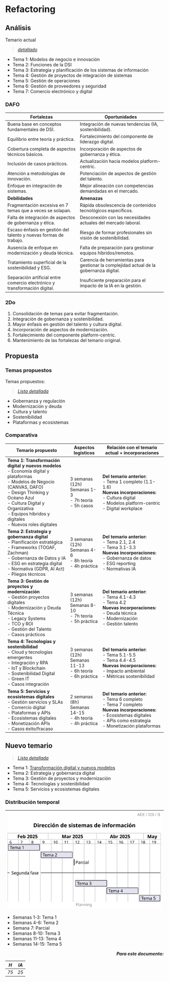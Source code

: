 # Refactoring

## Análisis

Temario actual

> [*detallado*](temarioActual.md)

- Tema 1: Modelos de negocio e innovación
- Tema 2: Funciones de la DSI
- Tema 3: Estrategia y planificación de los sistemas de información
- Tema 4: Gestión de proyectos de integración de sistemas
- Tema 5: Gestión de operaciones
- Tema 6: Gestión de proveedores y seguridad
- Tema 7: Comercio electrónico y digital

### DAFO

<div align=center>

|Fortalezas|Oportunidades|
|-|-|
|Buena base en conceptos fundamentales de DSI.|Integración de nuevas tendencias (IA, sostenibilidad).|
|Equilibrio entre teoría y práctica.|Fortalecimiento del componente de liderazgo digital.|
|Cobertura completa de aspectos técnicos básicos.|Incorporación de aspectos de gobernanza y ética.|
|Inclusión de casos prácticos.|Actualización hacia modelos platform-centric.|
|Atención a metodologías de innovación.|Potenciación de aspectos de gestión del talento.|
|Enfoque en integración de sistemas.|Mejor alineación con competencias demandadas en el mercado.|
|**Debilidades**|**Amenazas**|
|Fragmentación excesiva en 7 temas que a veces se solapan.|Rápida obsolescencia de contenidos tecnológicos específicos.|
|Falta de integración de aspectos de gobernanza y ética.|Desconexión con las necesidades actuales del mercado laboral.|
|Escaso énfasis en gestión del talento y nuevas formas de trabajo.|Riesgo de formar profesionales sin visión de sostenibilidad.|
|Ausencia de enfoque en modernización y deuda técnica.|Falta de preparación para gestionar equipos híbridos/remotos.|
|Tratamiento superficial de la sostenibilidad y ESG.|Carencia de herramientas para gestionar la complejidad actual de la gobernanza digital.|
|Separación artificial entre comercio electrónico y transformación digital.|Insuficiente preparación para el impacto de la IA en la gestión.|

</div>

### 2Do

1. Consolidación de temas para evitar fragmentación.
1. Integración de gobernanza y sostenibilidad.
1. Mayor énfasis en gestión del talento y cultura digital.
1. Incorporación de aspectos de modernización.
1. Fortalecimiento del componente platform-centric.
1. Mantenimiento de las fortalezas del temario original.

## Propuesta

### Temas propuestos

Temas propuestos:

> [*Lista detallada*](temasPropuestosCompleto.md)

- Gobernanza y regulación
- Modernización y deuda
- Cultura y talento
- Sostenibilidad
- Plataformas y ecosistemas

### Comparativa

|Temario propuesto|Aspectos logísticos|Relación con el temario actual + incorporaciones |
|-|-|-|
|**Tema 1: Transformación digital y nuevos modelos** <br>- Economía digital y plataformas <br>- Modelos de Negocio (CANVAS, DAFO) <br>- Design Thinking y Océano Azul <br>- Cultura Digital y Organizativa <br>- Equipos híbridos y digitales <br>- Nuevos roles digitales | 3 semanas (12h) <br>Semanas 1-3 <br>- 7h teoría <br>- 5h casos | **Del temario anterior:** <br>- Tema 1 completo (1.1-1.6) <br>**Nuevas incorporaciones:** <br>- Cultura digital <br>- Modelos platform-centric <br>- Digital workplace |
|**Tema 2: Estrategia y gobernanza digital** <br>- Planificación estratégica <br>- Frameworks (TOGAF, Zachman) <br>- Gobernanza de Datos y IA <br>- ESG en estrategia digital <br>- Normativa (GDPR, AI Act) <br>- Pliegos técnicos | 3 semanas (12h) <br>Semanas 4-6 <br>- 8h teoría <br>- 4h práctica | **Del temario anterior:** <br>- Tema 2.1, 2.4 <br>- Tema 3.1-3.3 <br>**Nuevas incorporaciones:** <br>- Gobernanza de datos <br>- ESG reporting <br>- Normativas IA |
|**Tema 3: Gestión de proyectos y modernización** <br>- Gestión proyectos digitales <br>- Modernización y Deuda Técnica <br>- Legacy Systems <br>- TCO y ROI <br>- Gestión del Talento <br>- Casos prácticos | 3 semanas (12h) <br>Semanas 8-10 <br>- 7h teoría <br>- 5h práctica | **Del temario anterior:** <br>- Tema 4.1-4.3 <br>- Tema 4.2 <br>**Nuevas incorporaciones:** <br>- Deuda técnica <br>- Modernización <br>- Gestión talento |
|**Tema 4: Tecnologías y sostenibilidad** <br>- Cloud y tecnologías emergentes <br>- Integración y RPA <br>- IoT y Blockchain <br>- Sostenibilidad Digital <br>- Green IT <br>- Casos integración | 3 semanas (12h) <br>Semanas 11-13 <br>- 6h teoría <br>- 6h práctica | **Del temario anterior:** <br>- Tema 5.1-5.5 <br>- Tema 4.4-4.5 <br>**Nuevas incorporaciones:** <br>- Impacto ambiental <br>- Métricas sostenibilidad |
|**Tema 5: Servicios y ecosistemas digitales** <br>- Gestión servicios y SLAs <br>- Comercio digital <br>- Plataformas y APIs <br>- Ecosistemas digitales <br>- Monetización APIs <br>- Casos éxito/fracaso | 2 semanas (8h) <br>Semanas 14-15 <br>- 4h teoría <br>- 4h práctica | **Del temario anterior:** <br>- Tema 6 completo <br>- Tema 7 completo <br>**Nuevas incorporaciones:** <br>- Ecosistemas digitales <br>- APIs como estrategia <br>- Monetización plataformas |

## Nuevo temario

> [*Lista detallada*](temarioNuevo.md)

- Tema 1: [Transformación digital y nuevos modelos](tema1/README.md)
- Tema 2: Estrategia y gobernanza digital
- Tema 3: Gestión de proyectos y modernización
- Tema 4: Tecnologías y sostenibilidad
- Tema 5: Servicios y ecosistemas digitales

### Distribución temporal

<div align=center>

|![](/images/documentos/modelosUML/gantt.svg)
|-

</div>

- Semanas 1-3: Tema 1
- Semanas 4-6: Tema 2
- Semana 7: Parcial
- Semanas 8-10: Tema 3
- Semanas 11-13: Tema 4
- Semanas 14-15: Tema 5

<div align=right>

***Para este documento:***

|*H*|*IA*|
|-|-|
|*75*|*25*|

</div>
